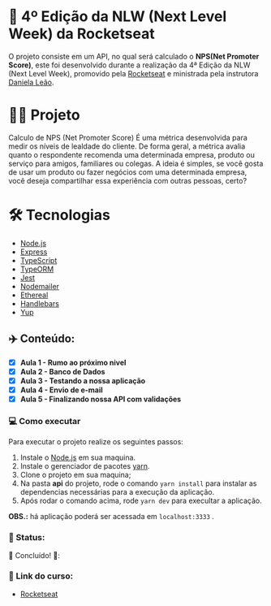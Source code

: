 # 🚀 4º Edição da NLW (Next Level Week) da Rocketseat
O projeto consiste em um API, no qual será calculado o **NPS(Net Promoter Score)**, este foi desenvolvido durante a realização da 4ª Edição da NLW (Next Level Week), promovido pela [Rocketseat](https://rocketseat.com.br/) e ministrada pela instrutora [Daniela Leão](https://github.com/danileao). 

# 👨‍💻 Projeto

Calculo de NPS (Net Promoter Score)
É uma métrica desenvolvida para medir os níveis de lealdade do cliente.
De forma geral, a métrica avalia quanto o respondente recomenda uma determinada empresa, produto ou serviço para amigos, familiares ou colegas. A ideia é simples, se você gosta de usar um produto ou fazer negócios com uma determinada empresa, você deseja compartilhar essa experiência com outras pessoas, certo?

# 🛠 Tecnologias

- [Node.js](https://nodejs.org/en/)
- [Express](https://expressjs.com/pt-br/)
- [TypeScript](https://www.typescriptlang.org/)
- [TypeORM](https://typeorm.io/#/)
- [Jest](https://jestjs.io/)
- [Nodemailer](https://nodemailer.com/about/)
- [Ethereal](https://ethereal.email/)
- [Handlebars](https://handlebarsjs.com/)
- [Yup](https://github.com/jquense/yup)

## :airplane: Conteúdo:

- [x] <b>Aula 1 - Rumo ao próximo nivel</b>
- [x] <b>Aula 2 - Banco de Dados</b>
- [x] <b>Aula 3 - Testando a nossa aplicação </b>
- [x] <b>Aula 4 - Envio de e-mail </b>
- [x] <b>Aula 5 - Finalizando nossa API com validações </b>

### :computer: Como executar
Para executar o projeto realize os seguintes passos:
1. Instale o [Node.js]() em sua maquina.
2. Instale o gerenciador de pacotes [yarn](https://yarnpkg.com/).
3. Clone o projeto em sua maquina;
4. Na pasta **api** do projeto, rode o comando `yarn install` para instalar as dependencias necessárias para a execução da aplicação.
5. Após rodar o comando acima, rode `yarn dev` para execultar a aplicação.

**OBS.:** há aplicação poderá ser acessada em `localhost:3333` .

### :dart: Status:

🚧 Concluído! 🚧:

### :mega: Link do curso:

- [Rocketseat](https://nextlevelweek.com/episodios/node/1/edicao/4)